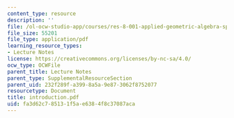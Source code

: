 ```yaml
---
content_type: resource
description: ''
file: /ol-ocw-studio-app/courses/res-8-001-applied-geometric-algebra-spring-2009/fa3d62c785131f5ae6384f8c37087aca_introduction.pdf
file_size: 55201
file_type: application/pdf
learning_resource_types:
- Lecture Notes
license: https://creativecommons.org/licenses/by-nc-sa/4.0/
ocw_type: OCWFile
parent_title: Lecture Notes
parent_type: SupplementalResourceSection
parent_uid: 232f289f-a399-8a5a-9e87-3062f8752077
resourcetype: Document
title: introduction.pdf
uid: fa3d62c7-8513-1f5a-e638-4f8c37087aca
---
```

